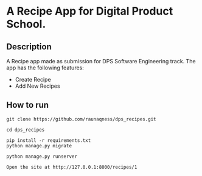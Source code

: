 # A Recipe App for Digital Product School.

## Description
A Recipe app made as submission for DPS Software Engineering track.
The app has the following features:
- Create Recipe
- Add New Recipes

## How to run

```
git clone https://github.com/raunaqness/dps_recipes.git

cd dps_recipes

pip install -r requirements.txt
python manage.py migrate

python manage.py runserver

Open the site at http://127.0.0.1:8000/recipes/1
```